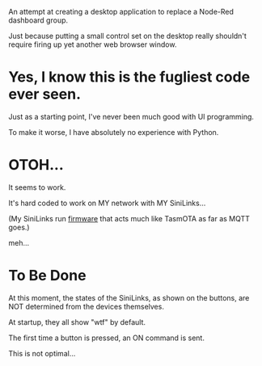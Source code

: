 An attempt at creating a desktop application to replace a Node-Red dashboard group.

Just because putting a small control set on the desktop really shouldn't require firing up yet another web browser window.

# Yes, I know this is the fugliest code ever seen.

Just as a starting point, I've never been much good with UI programming.

To make it worse, I have absolutely no experience with Python.

# OTOH...

It seems to work.

It's hard coded to work on MY network with MY SiniLinks...

(My SiniLinks run [firmware](https://github.com/cdntinker/WIP-IoT-Smart_Switch) that acts much like TasmOTA as far as MQTT goes.)

meh...

# To Be Done
At this moment, the states of the SiniLinks, as shown on the buttons, are NOT determined from the devices themselves.

At startup, they all show "wtf" by default.

The first time a button is pressed, an ON command is sent.

This is not optimal...
